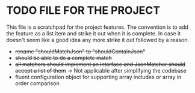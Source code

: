 TODO FILE FOR THE PROJECT
=========================

This file is a scratchpad for the project features. The convention is to add the feature as a list item and strike it out when it is complete. In case it doesn't seem like a good idea any more strike it out followed by a reason.

* ~~rename "shouldMatchJson" to "shouldContainJson"~~
* ~~should be able to do a complete match~~
* ~~all matchers should implement an interface and JsonMatcher should accept a list of them~~ -> Not applicable after simplifying the codebase
* fluent configuration object for supporting array includes or array in order comparison
